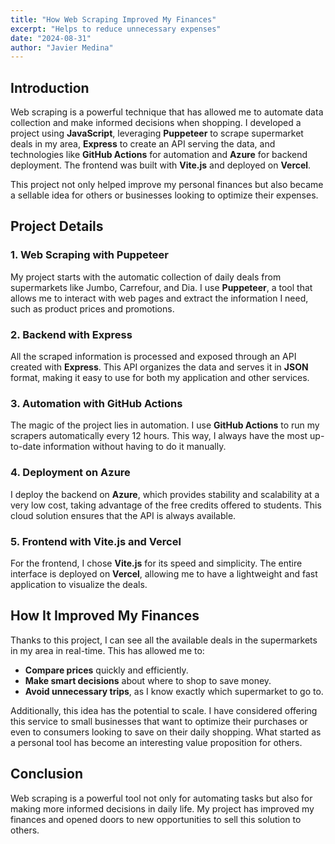 ```yaml
---
title: "How Web Scraping Improved My Finances"
excerpt: "Helps to reduce unnecessary expenses"
date: "2024-08-31"
author: "Javier Medina"
---
```


## Introduction

Web scraping is a powerful technique that has allowed me to automate data collection and make informed decisions when shopping. I developed a project using **JavaScript**, leveraging **Puppeteer** to scrape supermarket deals in my area, **Express** to create an API serving the data, and technologies like **GitHub Actions** for automation and **Azure** for backend deployment. The frontend was built with **Vite.js** and deployed on **Vercel**.

This project not only helped improve my personal finances but also became a sellable idea for others or businesses looking to optimize their expenses.

## Project Details

### 1. Web Scraping with Puppeteer

My project starts with the automatic collection of daily deals from supermarkets like Jumbo, Carrefour, and Dia. I use **Puppeteer**, a tool that allows me to interact with web pages and extract the information I need, such as product prices and promotions.

### 2. Backend with Express

All the scraped information is processed and exposed through an API created with **Express**. This API organizes the data and serves it in **JSON** format, making it easy to use for both my application and other services.

### 3. Automation with GitHub Actions

The magic of the project lies in automation. I use **GitHub Actions** to run my scrapers automatically every 12 hours. This way, I always have the most up-to-date information without having to do it manually.

### 4. Deployment on Azure

I deploy the backend on **Azure**, which provides stability and scalability at a very low cost, taking advantage of the free credits offered to students. This cloud solution ensures that the API is always available.

### 5. Frontend with Vite.js and Vercel

For the frontend, I chose **Vite.js** for its speed and simplicity. The entire interface is deployed on **Vercel**, allowing me to have a lightweight and fast application to visualize the deals.

## How It Improved My Finances

Thanks to this project, I can see all the available deals in the supermarkets in my area in real-time. This has allowed me to:

- **Compare prices** quickly and efficiently.
- **Make smart decisions** about where to shop to save money.
- **Avoid unnecessary trips**, as I know exactly which supermarket to go to.

Additionally, this idea has the potential to scale. I have considered offering this service to small businesses that want to optimize their purchases or even to consumers looking to save on their daily shopping. What started as a personal tool has become an interesting value proposition for others.

## Conclusion

Web scraping is a powerful tool not only for automating tasks but also for making more informed decisions in daily life. My project has improved my finances and opened doors to new opportunities to sell this solution to others.
